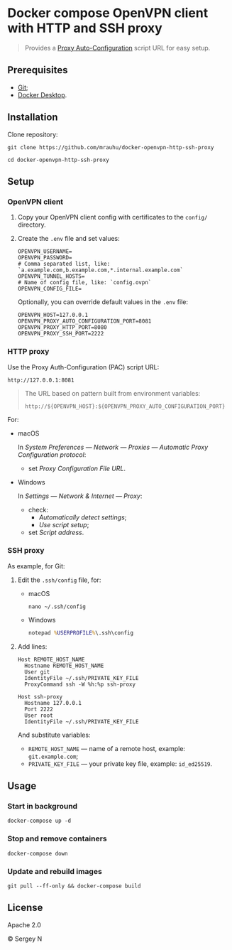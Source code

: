 # Docker compose OpenVPN client with HTTP and SSH proxy

> Provides a [Proxy Auto-Configuration][pac] script URL for easy setup.

[pac]: https://en.wikipedia.org/wiki/Proxy_auto-config

## Prerequisites

- [Git][g];
- [Docker Desktop][d].

[g]: https://git-scm.com/
[d]: https://www.docker.com/products/docker-desktop


## Installation

Clone repository:

```
git clone https://github.com/mrauhu/docker-openvpn-http-ssh-proxy
```

```
cd docker-openvpn-http-ssh-proxy
```

## Setup

### OpenVPN client

1. Copy your OpenVPN client config with certificates to the `config/` directory.

2. Create the `.env` file and set values:

    ```shell
    OPENVPN_USERNAME=
    OPENVPN_PASSWORD=
    # Comma separated list, like: `a.example.com,b.example.com,*.internal.example.com`
    OPENVPN_TUNNEL_HOSTS=
    # Name of config file, like: `config.ovpn`
    OPENVPN_CONFIG_FILE=
    ```

    Optionally, you can override default values in the `.env` file:

    ```shell
    OPENVPN_HOST=127.0.0.1
    OPENVPN_PROXY_AUTO_CONFIGURATION_PORT=8081
    OPENVPN_PROXY_HTTP_PORT=8080
    OPENVPN_PROXY_SSH_PORT=2222
    ```

### HTTP proxy

Use the Proxy Auth-Configuration (PAC) script URL:

```
http://127.0.0.1:8081
```

> The URL based on pattern built from environment variables:    
>
> ```
> http://${OPENVPN_HOST}:${OPENVPN_PROXY_AUTO_CONFIGURATION_PORT}
> ```

For:

* macOS
  
  In _System Preferences — Network — Proxies — Automatic Proxy Configuration protocol_:
  * set _Proxy Configuration File URL_.

* Windows

  In _Settings — Network & Internet — Proxy_:
     
  * check:
    * _Automatically detect settings_;
    * _Use script setup_;
  * set _Script address_.

### SSH proxy

As example, for Git:

1. Edit the `.ssh/config` file, for:   

   * macOS
   
     ```shell
     nano ~/.ssh/config
     ```

   * Windows
   
     ```cmd 
     notepad %USERPROFILE%\.ssh\config
     ```

2. Add lines:

    ```
    Host REMOTE_HOST_NAME
      Hostname REMOTE_HOST_NAME
      User git
      IdentityFile ~/.ssh/PRIVATE_KEY_FILE
      ProxyCommand ssh -W %h:%p ssh-proxy
    
    Host ssh-proxy
      Hostname 127.0.0.1
      Port 2222
      User root
      IdentityFile ~/.ssh/PRIVATE_KEY_FILE
    ```
    
    And substitute variables:

    * `REMOTE_HOST_NAME` — name of a remote host, example: `git.example.com`;
    * `PRIVATE_KEY_FILE` — your private key file, example: `id_ed25519`.

## Usage

### Start in background

```
docker-compose up -d
```

### Stop and remove containers

```
docker-compose down
```

### Update and rebuild images

```
git pull --ff-only && docker-compose build
```

## License

Apache 2.0

© Sergey N
